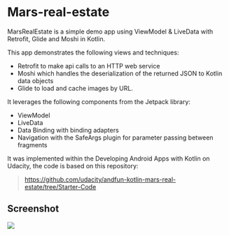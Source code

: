 # Mars-real-estate

MarsRealEstate is a simple demo app using ViewModel & LiveData with Retrofit, Glide and Moshi in Kotlin.

This app demonstrates the following views and techniques:

- Retrofit to make api calls to an HTTP web service
- Moshi which handles the deserialization of the returned JSON to Kotlin data objects
- Glide to load and cache images by URL.

It leverages the following components from the Jetpack library:

- ViewModel
- LiveData
- Data Binding with binding adapters
- Navigation with the SafeArgs plugin for parameter passing between fragments

It was implemented within the Developing Android Apps with Kotlin on Udacity, the code is based on this repository:

> https://github.com/udacity/andfun-kotlin-mars-real-estate/tree/Starter-Code

## Screenshot

![](https://drive.google.com/uc?export=view&id=1luJdlMpieA9pEDZqV_xz3sgx3a8vrT1W)
